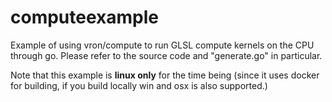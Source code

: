 # computeexample
Example of using vron/compute to run GLSL compute kernels on the CPU through go. Please refer to the source code and "generate.go" in particular.

Note that this example is **linux only** for the time being (since it uses docker for building,
if you build locally win and osx is also supported.)
